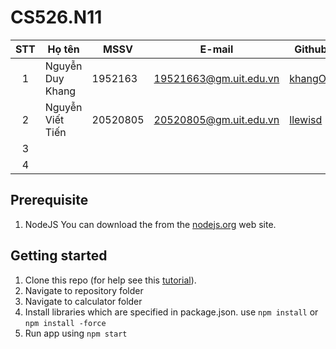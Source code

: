 # CS526.N11
| STT | Họ tên | MSSV | E-mail | Github |
| :---: | --- | --- | --- | --- |
| 1 | Nguyễn Duy Khang | 1952163 | 19521663@gm.uit.edu.vn | [khangOE](https://github.com/KhangOE)|
| 2 | Nguyễn Viết Tiến | 20520805 | 20520805@gm.uit.edu.vn | [llewisd](https://github.com/llewisd)|
| 3 |  |  |  |  |
| 4 |  |  |  |
## Prerequisite

1. NodeJS 
You can download the from the [nodejs.org](nodejs.org) web site.

## Getting started

1. Clone this repo (for help see this [tutorial](https://help.github.com/articles/cloning-a-repository/)).
2. Navigate to repository folder
3. Navigate to calculator folder
4. Install libraries which are specified in package.json. use `npm install` or `npm install -force`
5. Run app using `npm start`
